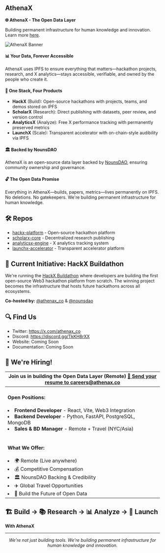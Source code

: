 ## AthenaX

**🌐 AthenaX - The Open Data Layer** 

Building permanent infrastructure for human knowledge and innovation. Learn more [here](https://x.com/athenax_co).

![AthenaX Banner](https://github.com/AthenaX/assets/blob/main/img/athenax_banner.png?raw=true)

#### 📊 Your Data, Forever Accessible

AthenaX uses IPFS to ensure everything that matters—hackathon projects, research, and X analytics—stays accessible, verifiable, and owned by the people who create it.

#### 🔗 One Stack, Four Products

- **HackX** (Build): Open-source hackathons with projects, teams, and demos stored on IPFS
- **ScholarX** (Research): Direct publishing with datasets, peer review, and version control
- **AnalyticsX** (Analyze): Free X performance tracking with permanently preserved metrics
- **LaunchX** (Scale): Transparent accelerator with on-chain-style audibility via IPFS

#### 🏛️ Backed by NounsDAO

AthenaX is an open-source data layer backed by [NounsDAO](https://x.com/nounsdao), ensuring community ownership and governance.

#### 🔓 The Open Data Promise

Everything in AthenaX—builds, papers, metrics—lives permanently on IPFS. No deletions. No gatekeepers. We're building permanent infrastructure for human knowledge.

## 🛠️ Repos

* [hackx-platform](https://github.com/AthenaX/hackx-platform) - Open-source hackathon platform
* [scholarx-core](https://github.com/AthenaX/scholarx-core) - Decentralized research publishing
* [analyticsx-engine](https://github.com/AthenaX/analyticsx-engine) - X analytics tracking system
* [launchx-accelerator](https://github.com/AthenaX/launchx-accelerator) - Transparent accelerator platform

## 🚀 Current Initiative: HackX Buildathon

We're running the [HackX Buildathon](https://hackquest.io/hackathons/HackX-Buildathon) where developers are building the first open-source Web3 hackathon platform from scratch. The winning project becomes the infrastructure that hosts future hackathons across all ecosystems.

**Co-hosted by:** [@athenax_co](https://x.com/athenax_co) & [@nounsdao](https://x.com/nounsdao)

## 🔍 Find Us

* Twitter: https://x.com/athenax_co
* Discord: https://discord.gg/TkKH8rXX
* Website: Coming Soon
* Documentation: Coming Soon

## 👥 We're Hiring!

<table>
    <thead>
        <tr>
            <th colspan="2"> Join us in building the Open Data Layer (Remote)
            <a href="mailto:careers@athenax.co">📧 Send your resume to careers@athenax.co</a>
            </th>
        </tr>
    </thead>
    <tbody>
        <tr>
            <td>
                <h4>Open Positions:</h4>
                <li><strong>Frontend Developer</strong> - React, Vite, Web3 Integration</li>
                <li><strong>Backend Developer</strong> - Python, FastAPI, PostgreSQL, MongoDB</li>
                <li><strong>Sales & BD Manager</strong> - Remote + Travel (NYC/Asia)</li>
                <br>
                <h4>What We Offer:</h4>
                <li>🌍 Remote (Live anywhere)</li>
                <li>💰 Competitive Compensation</li>
                <li>🏛️ NounsDAO Backing & Credibility</li>
                <li>✈️ Global Travel Opportunities</li>
                <li>🚀 Build the Future of Open Data</li>
            </td>
        </tr>
    </tbody>
</table>

## 🏗️ Build → 📚 Research → 📊 Analyze → 🚀 Launch

**With AthenaX**

---

<p align="center">
  <i>We're not just building tools. We're building permanent infrastructure for human knowledge and innovation.</i>
</p>
